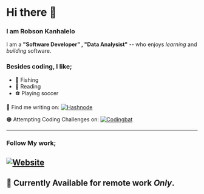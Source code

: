 <!--![robson](https://images.pexels.com/photos/276452/pexels-photo-276452.jpeg?auto=compress&cs=tinysrgb&dpr=2&h=750&w=1260)
--->

# Hi there 👋


### I am Robson Kanhalelo

I am a **"Software Developer" , "Data Analysist"** -- who enjoys *learning* and *building* software.

### Besides coding, I like;
<ul>
<li><span class="emoji">&#127907</span> <span>Fishing</span></li>
<li><span class="emoji">&#128214</span> <span>Reading</span> </li>
<li><span class="emoji">&#9917</span>   <span>Playing soccer</span></li>
</ul>


🔵 Find me writing on: [![Hashnode](https://img.shields.io/badge/Hashnode-2962FF?style=for-the-badge&logo=hashnode&logoColor=white)](https://hashnode.com/@robson)

🟠 Attempting Coding Challenges on: [![Codingbat](https://img.shields.io/badge/Codewars-B1361E?style=for-the-badge&logo=codewars&logoColor=grey)](https://www.codingbat.com/)
         
---

### Follow My work;

[![Website](https://img.shields.io/website?style=for-the-badge&url=https%3A%2F%2Fkanhalelor.github.io%2F)](https://kanhalelor.github.io/)
--

## 🔵 Currently Available for remote work _Only_.
